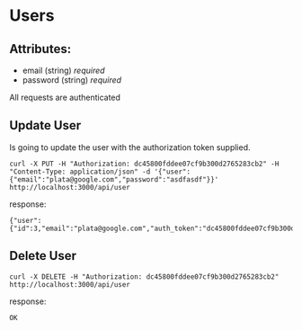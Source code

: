 # Users
## Attributes:
* email (string) *required*
* password (string) *required*

All requests are authenticated


## Update User
  Is going to update the user with the authorization token supplied.

    curl -X PUT -H "Authorization: dc45800fddee07cf9b300d2765283cb2" -H "Content-Type: application/json" -d '{"user":{"email":"plata@google.com","password":"asdfasdf"}}' http://localhost:3000/api/user

  response:

    {"user":{"id":3,"email":"plata@google.com","auth_token":"dc45800fddee07cf9b300d2765283cb2"}}

## Delete User

    curl -X DELETE -H "Authorization: dc45800fddee07cf9b300d2765283cb2" http://localhost:3000/api/user

  response:

    OK
